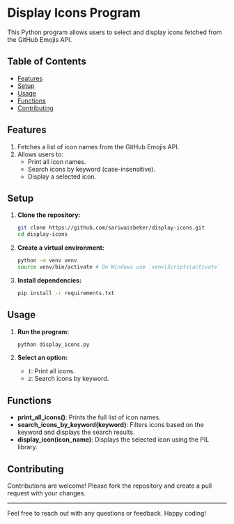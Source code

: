 
# Display Icons Program

This Python program allows users to select and display icons fetched from the GitHub Emojis API.

## Table of Contents
- [Features](#features)
- [Setup](#setup)
- [Usage](#usage)
- [Functions](#functions)
- [Contributing](#contributing)

## Features
1. Fetches a list of icon names from the GitHub Emojis API.
2. Allows users to:
   - Print all icon names.
   - Search icons by keyword (case-insensitive).
   - Display a selected icon.

## Setup

1. **Clone the repository:**
   ```sh
   git clone https://github.com/sariwaisbeker/display-icons.git
   cd display-icons
   ```

2. **Create a virtual environment:**
   ```sh
   python -m venv venv
   source venv/bin/activate # On Windows use `venv\Scripts\activate`
   ```

3. **Install dependencies:**
   ```sh
   pip install -r requirements.txt
   ```

## Usage

1. **Run the program:**
   ```sh
   python display_icons.py
   ```

2. **Select an option:**
   - `1`: Print all icons.
   - `2`: Search icons by keyword.

## Functions

- **print_all_icons()**: Prints the full list of icon names.
- **search_icons_by_keyword(keyword)**: Filters icons based on the keyword and displays the search results.
- **display_icon(icon_name)**: Displays the selected icon using the PIL library.

## Contributing
Contributions are welcome! Please fork the repository and create a pull request with your changes.

---

Feel free to reach out with any questions or feedback. Happy coding!
